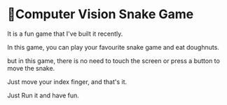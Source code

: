 # 🐍Computer Vision Snake Game
<p>
 It is a fun game that I've built it recently.
</p>
<p>
 In this game, you can play your favourite snake game and eat doughnuts. 
</p>
<p>
but in this game, there is no need to touch the screen or press a button to move the snake. 
</p>
<p>
 Just move your index finger, and that's it.
 </p>
<p>
 Just Run it and have fun.
</p>  
